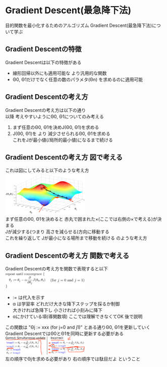 # Gradient Descent(最急降下法)
目的関数を最小化するためのアルゴリズム Gradient Descent(最急降下法)について学ぶ  

## Gradient Descentの特徴
Gradient Descentは以下の特徴がある
* 線形回帰以外にも適用可能な より汎用的な関数
* Θ0, Θ1だけでなく任意の数のパラメタ(Θn) を求めるのに適用可能

## Gradient Descentの考え方
Gradient Descentの考え方は以下の通り  
以降 考えやすいようにΘ0, Θ1についてのみ考える
1. まず任意のΘ0, Θ1を決めJ(Θ0, Θ1)を求める
1. J(Θ0, Θ1)を より 減少させられるΘ0, Θ1を求める  
   これをJが最小値(/局所的最小値)になるまで続ける  

## Gradient Descentの考え方 図で考える
これは図にしてみると以下のような考え方  
<img src="../../img/01_08_gradient_descent_graph.png" width=50%>  
まず任意のΘ0, Θ1を決めると 赤丸で囲まれた×(ここでは右側の×で考える)が決まる  
Jが減少する(つまり 高さを減らせる)方向に移動する  
これを繰り返して Jが最小になる場所まで移動を続ける のような考え方  

## Gradient Descentの考え方 関数で考える
Gradient Descentの考え方を関数で表現すると以下  
<img src="../../img/01_08_gradient_descent_algorithm.png" width=50%>  
* := は代入を示す
* α は学習率 どれだけ大きな降下ステップを採るか制御  
  大きければ急降下し 小さければ小刻みに降下
* αにかけている項(導関数項) ここでは理解できなくてOK 後で説明

この関数は "Θj := xxx (for j=0 and j1)" とある通りΘ0, Θ1を更新していく  
Gradient DescentではΘ0とΘ1を同時に更新する必要がある  
<img src="../../img/01_08_gradient_descent_algorithm_simultaneous.png" width=50%>  
左の順序でΘjを求める必要があり 右の順序では駄目だよ ということ
